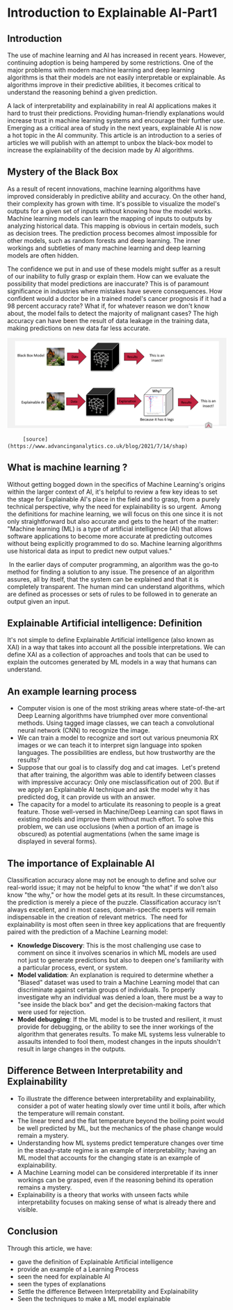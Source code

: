 # Introduction to Explainable AI-Part1
## Introduction

The use of machine learning and AI has increased in recent years. However, continuing adoption is being hampered by some restrictions. One of the major problems with modern machine learning and deep learning algorithms is that their models are not easily interpretable or explainable. As algorithms improve in their predictive abilities, it becomes critical to understand the reasoning behind a given prediction.

A lack of interpretability and explainability in real AI applications makes it hard to trust their predictions. Providing human-friendly explanations would increase trust in machine learning systems and encourage their further use. Emerging as a critical area of study in the next years, explainable AI is now a hot topic in the AI community. This article is an introduction to a series of articles we will publish with an attempt to unbox the black-box model to increase the explainability of the decision made by AI algorithms.

## Mystery of the Black Box
As a result of recent innovations, machine learning algorithms have improved considerably in predictive ability and accuracy. On the other hand, their complexity has grown with time. It's possible to visualize the model's outputs for a given set of inputs without knowing how the model works. Machine learning models can learn the mapping of inputs to outputs by analyzing historical data. This mapping is obvious in certain models, such as decision trees. The prediction process becomes almost impossible for other models, such as random forests and deep learning. The inner workings and subtleties of many machine learning and deep learning models are often hidden.

The confidence we put in and use of these models might suffer as a result of our inability to fully grasp or explain them. How can we evaluate the possibility that model predictions are inaccurate? This is of paramount significance in industries where mistakes have severe consequences. How confident would a doctor be in a trained model's cancer prognosis if it had a 98 percent accuracy rate? What if, for whatever reason we don't know about, the model fails to detect the majority of malignant cases?
The high accuracy can have been the result of data leakage in the training data, making predictions on new data far less accurate.

![source](https://github.com/adrienpayong/object-detection/blob/main/interp.png)

         [source](https://www.advancinganalytics.co.uk/blog/2021/7/14/shap)

## What is machine learning ?

Without getting bogged down in the specifics of Machine Learning's origins within the larger context of AI, it's helpful to review a few key ideas to set the stage for Explainable AI's place in the field and to grasp, from a purely technical perspective, why the need for explainability is so urgent. 
Among the definitions for machine learning, we will focus on this one since it is not only straightforward but also accurate and gets to the heart of the matter:
"Machine learning (ML) is a type of artificial intelligence (AI) that allows software applications to become more accurate at predicting outcomes without being explicitly programmed to do so. Machine learning algorithms use historical data as input to predict new output values."

 In the earlier days of computer programming, an algorithm was the go-to method for finding a solution to any issue. The presence of an algorithm assures, all by itself, that the system can be explained and that it is completely transparent. The human mind can understand algorithms, which are defined as processes or sets of rules to be followed in to generate an output given an input.
 
## Explainable Artificial intelligence: Definition

It's not simple to define Explainable Artificial intelligence (also known as XAI) in a way that takes into account all the possible interpretations. We can define XAI as a collection of approaches and tools that can be used to explain the outcomes generated by ML models in a way that humans can understand.

## An example learning process

- Computer vision is one of the most striking areas where state-of-the-art Deep Learning algorithms have triumphed over more conventional methods. Using tagged image classes, we can teach a convolutional neural network (CNN) to recognize the image.
- We can train a model to recognize and sort out various pneumonia RX images or we can teach it to interpret sign language into spoken languages. The possibilities are endless, but how trustworthy are the results?
- Suppose that our goal is to classify dog and cat images. 
Let's pretend that after training, the algorithm was able to identify between classes with impressive accuracy: Only one misclassification out of 200. But if we apply an Explainable AI technique and ask the model why it has predicted dog, it can provide us with an answer.
- The capacity for a model to articulate its reasoning to people is a great feature. Those well-versed in Machine/Deep Learning can spot flaws in existing models and improve them without much effort. To solve this problem, we can use occlusions (when a portion of an image is obscured) as potential augmentations (when the same image is displayed in several forms).

## The importance of Explainable AI

Classification accuracy alone may not be enough to define and solve our real-world issue; it may not be helpful to know "the what" if we don't also know "the why," or how the model gets at its result. In these circumstances, the prediction is merely a piece of the puzzle. Classification accuracy isn't always excellent, and in most cases, domain-specific experts will remain indispensable in the creation of relevant metrics. 
The need for explainability is most often seen in three key applications that are frequently paired with the prediction of a Machine Learning model:

- **Knowledge Discovery**: This is the most challenging use case to comment on since it involves scenarios in which ML models are used not just to generate predictions but also to deepen one's familiarity with a particular process, event, or system.
- **Model validation**: An explanation is required to determine whether a "Biased" dataset was used to train a Machine Learning model that can discriminate against certain groups of individuals. To properly investigate why an individual was denied a loan, there must be a way to "see inside the black box" and get the decision-making factors that were used for rejection.
- **Model debugging**: If the ML model is to be trusted and resilient, it must provide for debugging, or the ability to see the inner workings of the algorithm that generates results. To make ML systems less vulnerable to assaults intended to fool them, modest changes in the inputs shouldn't result in large changes in the outputs.

## Difference Between Interpretability and Explainability

- To illustrate the difference between interpretability and explainability, consider a pot of water heating slowly over time until it boils, after which the temperature will remain constant.
- The linear trend and the flat temperature beyond the boiling point would be well predicted by ML, but the mechanics of the phase change would remain a mystery.
- Understanding how ML systems predict temperature changes over time in the steady-state regime is an example of interpretability; having an ML model that accounts for the changing state is an example of explainability.
- A Machine Learning model can be considered interpretable if its inner workings can be grasped, even if the reasoning behind its operation remains a mystery.
- Explainability is a theory that works with unseen facts while interpretability focuses on making sense of what is already there and visible.

## Conclusion

Through this article, we have:

- gave the definition of Explainable Artificial intelligence
- provide an example of a Learning Process
- seen the need for explainable AI
- seen the types of explanations
- Settle the difference Between Interpretability and Explainability
- Seen the techniques to make a ML model explainable


